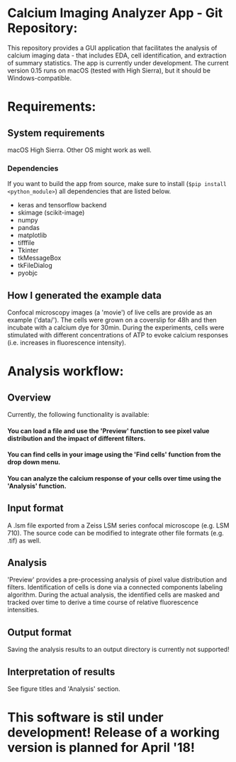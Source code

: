 # Calcium Imaging Analyzer App - Git Repository:

This repository provides a GUI application that facilitates the analysis of calcium imaging data - that includes EDA, cell identification, and extraction of summary statistics. The app is currently under development. The current version 0.15 runs on macOS (tested with High Sierra), but it should be Windows-compatible.


# Requirements:

## System requirements
macOS High Sierra. Other OS might work as well.

### Dependencies
If you want to build the app from source, make sure to install (`$pip install <python_module>`) all dependencies that are listed below. 

- keras and tensorflow backend
- skimage (scikit-image)
- numpy
- pandas
- matplotlib
- tifffile
- Tkinter
- tkMessageBox
- tkFileDialog
- pyobjc

## How I generated the example data
Confocal microscopy images (a 'movie') of live cells are provide as an example ('data/'). The cells were grown on a coverslip for 48h and then incubate with a calcium dye for 30min. During the experiments, cells were stimulated with different concentrations of ATP to evoke calcium responses (i.e. increases in fluorescence intensity).


# Analysis workflow:

## Overview
Currently, the following functionality is available:

#### You can load a file and use the 'Preview' function to see pixel value distribution and the impact of different filters. 

#### You can find cells in your image using the 'Find cells' function from the drop down menu.

#### You can analyze the calcium response of your cells over time using the 'Analysis' function.


## Input format
A .lsm file exported from a Zeiss LSM series confocal microscope (e.g. LSM 710). The source code can be modified to integrate other file formats (e.g. .tif) as well. 

## Analysis
'Preview' provides a pre-processing analysis of pixel value distribution and filters. Identification of cells is done via a connected components labeling algorithm. During the actual analysis, the identified cells are masked and tracked over time to derive a time course of relative fluorescence intensities.

## Output format
Saving the analysis results to an output directory is currently not supported!

## Interpretation of results
See figure titles and 'Analysis' section.

# This software is stil under development! Release of a working version is planned for April '18!